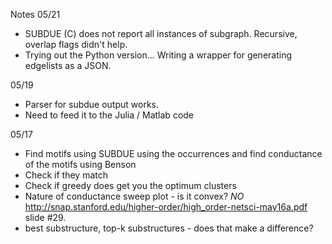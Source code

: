 Notes 
05/21 
- SUBDUE (C) does not report all instances of subgraph. Recursive, overlap flags didn't help.
- Trying out the Python version... Writing a wrapper for generating edgelists as a JSON. 

05/19
- Parser for subdue output works. 
- Need to feed it to the Julia / Matlab code

05/17
- Find motifs using SUBDUE using the occurrences and find conductance of the motifs using Benson
- Check if they match  
- Check if greedy does get you the optimum clusters 
- Nature of conductance sweep plot - is it convex? *NO* http://snap.stanford.edu/higher-order/high_order-netsci-may16a.pdf slide #29. 
- best substructure, top-k substructures - does that make a difference? 

